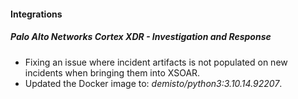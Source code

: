 
#### Integrations

##### Palo Alto Networks Cortex XDR - Investigation and Response

- Fixing an issue where incident artifacts is not populated on new incidents when bringing them into XSOAR.
- Updated the Docker image to: *demisto/python3:3.10.14.92207*.
